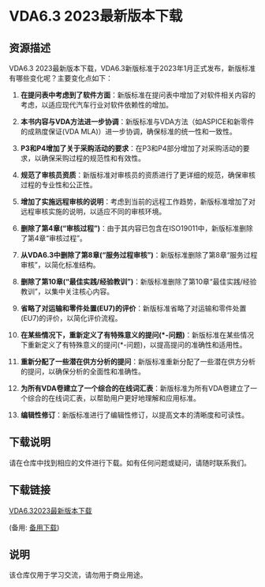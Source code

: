 # VDA6.3 2023最新版本下载

## 资源描述

VDA6.3 2023最新版本下载，VDA6.3新版标准于2023年1月正式发布，新版标准有哪些变化呢？主要变化点如下：

1. **在提问表中考虑到了软件方面**：新版标准在提问表中增加了对软件相关内容的考虑，以适应现代汽车行业对软件依赖性的增加。

2. **本书内容与VDA方法进一步协调**：新版标准与VDA方法（如ASPICE和新零件的成熟度保证(VDA MLA)）进一步协调，确保标准的统一性和一致性。

3. **P3和P4增加了关于采购活动的要求**：在P3和P4部分增加了对采购活动的要求，以确保采购过程的规范性和有效性。

4. **规范了审核员资质**：新版标准对审核员的资质进行了更详细的规范，确保审核过程的专业性和公正性。

5. **增加了实施远程审核的说明**：考虑到当前的远程工作趋势，新版标准增加了对远程审核实施的说明，以适应不同的审核环境。

6. **删除了第4章(“审核过程”)**：由于其内容已包含在ISO19011中，新版标准删除了第4章“审核过程”。

7. **从VDA6.3中删除了第8章(“服务过程审核”)**：新版标准删除了第8章“服务过程审核”，以简化标准结构。

8. **删除了第10章(“最佳实践/经验教训”)**：新版标准删除了第10章“最佳实践/经验教训”，以集中关注核心内容。

9. **省略了对运输和零件处置(EU7)的评价**：新版标准省略了对运输和零件处置(EU7)的评价，以简化评价流程。

10. **在某些情况下，重新定义了有特殊意义的提问(*-问题)**：新版标准在某些情况下重新定义了有特殊意义的提问(*-问题)，以提高提问的准确性和适用性。

11. **重新分配了一些潜在供方分析的提问**：新版标准重新分配了一些潜在供方分析的提问，以确保分析的全面性和准确性。

12. **为所有VDA卷建立了一个综合的在线词汇表**：新版标准为所有VDA卷建立了一个综合的在线词汇表，以帮助用户更好地理解和应用标准。

13. **编辑性修订**：新版标准进行了编辑性修订，以提高文本的清晰度和可读性。

## 下载说明

请在仓库中找到相应的文件进行下载。如有任何问题或疑问，请随时联系我们。

## 下载链接
[VDA6.32023最新版本下载](https://pan.quark.cn/s/357aae83ef70) 

(备用: [备用下载](https://pan.baidu.com/s/1m6pMKGzfxzIwEfFtiLuetA?pwd=1234))

## 说明

该仓库仅用于学习交流，请勿用于商业用途。
